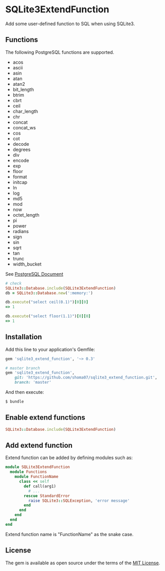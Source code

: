 # SQLite3ExtendFunction

Add some user-defined function to SQL when using SQLite3.

## Functions

The following PostgreSQL functions are supported.

- acos
- ascii
- asin
- atan
- atan2
- bit\_length
- btrim
- cbrt
- ceil
- char\_length
- chr
- concat
- concat\_ws
- cos
- cot
- decode
- degrees
- div
- encode
- exp
- floor
- format
- initcap
- ln
- log
- md5
- mod
- now
- octet\_length
- pi
- power
- radians
- sign
- sin
- sqrt
- tan
- trunc
- width\_bucket

See [PostgreSQL Document](https://www.postgresql.org/docs/12/functions.html)

```ruby
# check
SQLite3::Database.include(SQLite3ExtendFunction)
db = SQLite3::Database.new(':memory:')

db.execute("select ceil(0.1)")[0][0]
=> 1

db.execute("select floor(1.1)")[0][0]
=> 1
```

## Installation
Add this line to your application's Gemfile:

```ruby
gem 'sqlite3_extend_function', '~> 0.3'

# master branch
gem 'sqlite3_extend_function',
    git: 'https://github.com/shoma07/sqlite3_extend_function.git',
    branch: 'master'
```

And then execute:
```bash
$ bundle
```

## Enable extend functions

```ruby
SQLite3::Database.include(SQLite3ExtendFunction)
```

## Add extend function

Extend function can be added by defining modules such as:

```ruby
module SQLite3ExtendFunction
  module Functions
    module FunctionName
      class << self
        def call(arg1)
          # ...
        rescue StandardError
          raise SQLite3::SQLException, 'error message'
        end
      end
    end
  end
end
```

Extend function name is "FunctionName" as the snake case.

## License
The gem is available as open source under the terms of the [MIT License](https://opensource.org/licenses/MIT).
